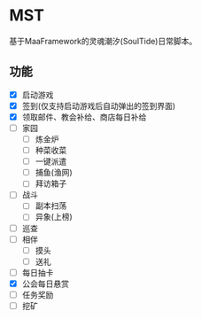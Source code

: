 # MST
基于MaaFramework的灵魂潮汐(SoulTide)日常脚本。

## 功能
- [x] 启动游戏
- [x] 签到(仅支持启动游戏后自动弹出的签到界面)
- [x] 领取邮件、教会补给、商店每日补给
- [ ] 家园
  - [ ] 炼金炉
  - [ ] 种菜收菜
  - [ ] 一键派遣
  - [ ] 捕鱼(渔网)
  - [ ] 拜访箱子
- [ ] 战斗
  - [ ] 副本扫荡
  - [ ] 异象(上榜)
- [ ] 巡查
- [ ] 相伴
  - [ ] 摸头
  - [ ] 送礼
- [ ] 每日抽卡
- [x] 公会每日悬赏
- [ ] 任务奖励
- [ ] 挖矿